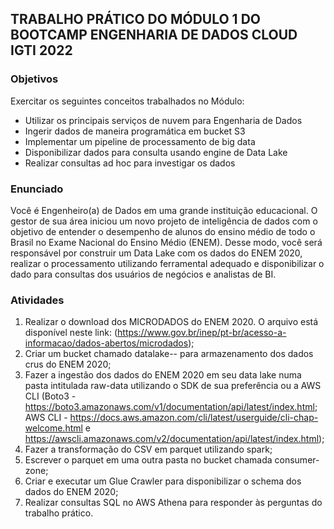 ## TRABALHO PRÁTICO DO MÓDULO 1 DO BOOTCAMP ENGENHARIA DE DADOS CLOUD IGTI 2022

### Objetivos

Exercitar os seguintes conceitos trabalhados no Módulo:
- Utilizar os principais serviços de nuvem para Engenharia de Dados
- Ingerir dados de maneira programática em bucket S3
- Implementar um pipeline de processamento de big data
- Disponibilizar dados para consulta usando engine de Data Lake
- Realizar consultas ad hoc para investigar os dados

### Enunciado

Você é Engenheiro(a) de Dados em uma grande instituição educacional. O gestor de sua área 
iniciou um novo projeto de inteligência de dados com o objetivo de entender o desempenho de 
alunos do ensino médio de todo o Brasil no Exame Nacional do Ensino Médio (ENEM). Desse modo, 
você será responsável por construir um Data Lake com os dados do ENEM 2020, realizar o 
processamento utilizando ferramental adequado e disponibilizar o dado para consultas dos usuários 
de negócios e analistas de BI.

### Atividades

1. Realizar o download dos MICRODADOS do ENEM 2020. O arquivo está disponível neste link: 
(https://www.gov.br/inep/pt-br/acesso-a-informacao/dados-abertos/microdados);
2. Criar um bucket chamado datalake-<seunome>-<numerodaconta> para armazenamento 
dos dados crus do ENEM 2020;
3. Fazer a ingestão dos dados do ENEM 2020 em seu data lake numa pasta intitulada raw-data 
utilizando o SDK de sua preferência ou a AWS CLI (Boto3 -
https://boto3.amazonaws.com/v1/documentation/api/latest/index.html; AWS CLI -
https://docs.aws.amazon.com/cli/latest/userguide/cli-chap-welcome.html e 
https://awscli.amazonaws.com/v2/documentation/api/latest/index.html);
4. Fazer a transformação do CSV em parquet utilizando spark;
5. Escrever o parquet em uma outra pasta no bucket chamada consumer-zone;
6. Criar e executar um Glue Crawler para disponibilizar o schema dos dados do ENEM 2020;
7. Realizar consultas SQL no AWS Athena para responder às perguntas do trabalho prático.